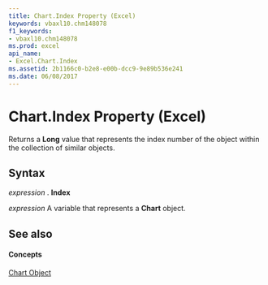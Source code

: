 ```yaml
---
title: Chart.Index Property (Excel)
keywords: vbaxl10.chm148078
f1_keywords:
- vbaxl10.chm148078
ms.prod: excel
api_name:
- Excel.Chart.Index
ms.assetid: 2b1166c0-b2e8-e00b-dcc9-9e89b536e241
ms.date: 06/08/2017
---
```



# Chart.Index Property (Excel)

Returns a  **Long** value that represents the index number of the object within the collection of similar objects.


## Syntax

 _expression_ . **Index**

 _expression_ A variable that represents a **Chart** object.


## See also


#### Concepts


[Chart Object](chart-object-excel.md)

